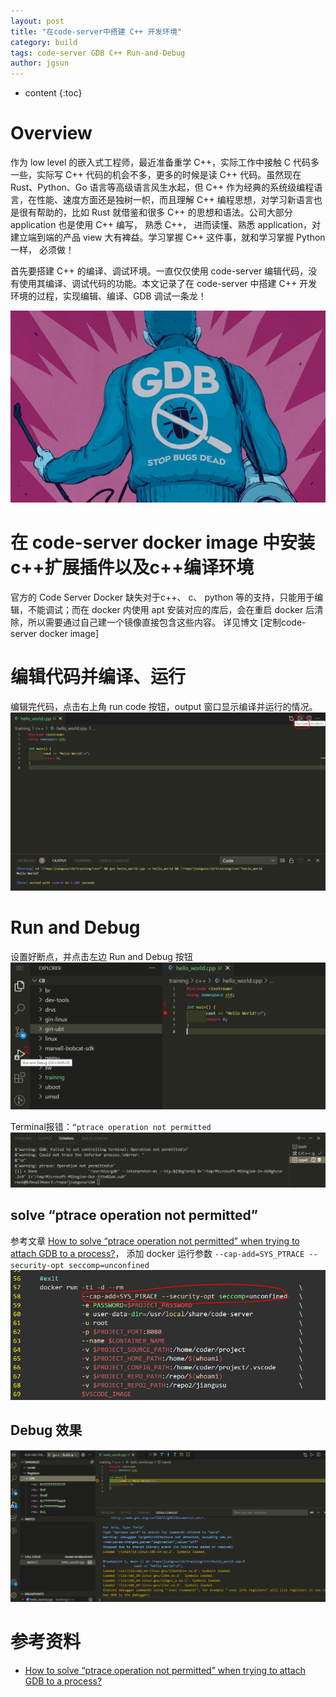 ```yaml
---
layout: post
title: "在code-server中搭建 C++ 开发环境"
category: build
tags: code-server GDB C++ Run-and-Debug
author: jgsun
---
```


* content
{:toc}

# Overview

作为 low level 的嵌入式工程师，最近准备重学 C++，实际工作中接触 C 代码多一些，实际写 C++ 代码的机会不多，更多的时候是读 C++ 代码。虽然现在 Rust、Python、Go 语言等高级语言风生水起，但 C++ 作为经典的系统级编程语言，在性能、速度方面还是独树一帜，而且理解 C++ 编程思想，对学习新语言也是很有帮助的，比如 Rust 就借鉴和很多 C++ 的思想和语法。公司大部分 application 也是使用 C++ 编写， 熟悉 C++， 进而读懂、熟悉 application，对建立端到端的产品 view 大有裨益。学习掌握 C++ 这件事，就和学习掌握 Python一样， 必须做！

首先要搭建 C++ 的编译、调试环境。一直仅仅使用 code-server 编辑代码，没有使用其编译、调试代码的功能。本文记录了在 code-server 中搭建 C++ 开发环境的过程，实现编辑、编译、GDB 调试一条龙！

![image](/images/posts/code-server/gdb-logo.png)















# 在 code-server docker image 中安装c++扩展插件以及c++编译环境
官方的 Code Server  Docker 缺失对于c++、 c、 python 等的支持，只能用于编辑，不能调试；而在 docker 内使用 apt 安装对应的库后，会在重启 docker 后清除，所以需要通过自己建一个镜像直接包含这些内容。
详见博文 [定制code-server docker image]
# 编辑代码并编译、运行
编辑完代码，点击右上角 run code 按钮，output 窗口显示编译并运行的情况。
![image](/images/posts/code-server/run-code.png)



# Run and Debug
设置好断点，并点击左边 Run and Debug 按钮
![image](/images/posts/code-server/run-and-debug-bp.png)

Terminal报错：`“ptrace operation not permitted`
![image](/images/posts/code-server/run-and-debug-err.png)

## solve “ptrace operation not permitted”
参考文章 [How to solve “ptrace operation not permitted” when trying to attach GDB to a process?](https://stackoverflow.com/questions/19215177/how-to-solve-ptrace-operation-not-permitted-when-trying-to-attach-gdb-to-a-pro)， 添加 docker 运行参数 `--cap-add=SYS_PTRACE --security-opt seccomp=unconfined` 
![image](/images/posts/code-server/docker-run-ptrace.png)


## Debug 效果
![image](/images/posts/code-server/run-and-debug.png)



# 参考资料
* [How to solve “ptrace operation not permitted” when trying to attach GDB to a process?](https://stackoverflow.com/questions/19215177/how-to-solve-ptrace-operation-not-permitted-when-trying-to-attach-gdb-to-a-pro)